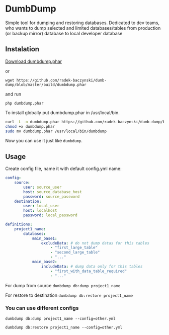 # DumbDump

Simple tool for dumping and restoring databases. Dedicated to dev teams, who wants to dump selected and limited databases/tables from production (or backup mirror) database to local developer database

## Instalation

[Download dumbdump.phar](https://github.com/radek-baczynski/dumb-dump/blob/master/build/dumbdump.phar?raw=true)

or

```wget https://github.com/radek-baczynski/dumb-dump/blob/master/build/dumbdump.phar```

and run 

```php dumbdump.phar```


To install globally put dumbdump.phar in /usr/local/bin.

```sh
curl -L -o dumbdump.phar https://github.com/radek-baczynski/dumb-dump/blob/master/build/dumbdump.phar?raw=true
chmod +x dumbdump.phar
sudo mv dumbdump.phar /usr/local/bin/dumbdump
```

Now you can use it just like ```dumbdump```.

## Usage

Create config file, name it with default config.yml name:

```yaml
config:
    source:
        user: source_user
        host: source_database_host
        password: source_password
    destination:
        user: local_user
        host: localhost
        password: local_password

definitions:
    project1_name:
        databases:
            main_base1:
                excludeData: # do not dump datas for this tables
                    - "first_large_table"
                    - "second_large_table"
                    - "..."
            main_base2:
                includeData: # dump data only for this tables
                    - "first_with_data_table_required"
                    - "..."
```

For dump from source
```dumbdump db:dump project1_name```

For restore to destination
```dumbdump db:restore project1_name```

### You can use different configs

```dumbdump db:dump project1_name --config=other.yml```

```dumbdump db:restore project1_name --config=other.yml```
